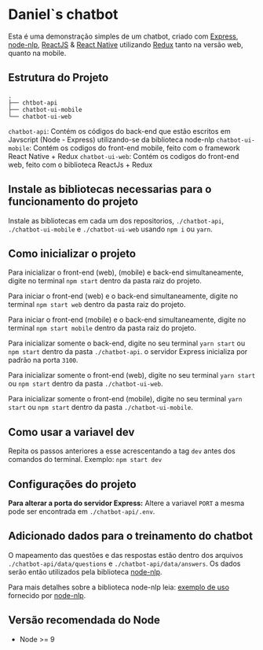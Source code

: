 # Daniel`s chatbot

Esta é uma demonstração simples de um chatbot, criado com [Express](https://expressjs.com/), [node-nlp](https://www.npmjs.com/package/node-nlp), [ReactJS](https://reactjs.org/) & [React Native](https://facebook.github.io/react-native/) utilizando [Redux](https://redux.js.org/) tanto na versão web, quanto na mobile.

## Estrutura do Projeto

```
.
├── chtbot-api
├── chatbot-ui-mobile
└── chatbot-ui-web

```

`chatbot-api`: Contém os códigos do back-end que estão escritos em Javscript (Node - Express) utilizando-se da biblioteca node-nlp
`chatbot-ui-mobile`: Contém os codigos do front-end mobile, feito com o framework React Native + Redux
`chatbot-ui-web`: Contém os codigos do front-end web, feito com o biblioteca ReactJs + Redux

## Instale as bibliotecas necessarias para o funcionamento do projeto

Instale as bibliotecas em cada um dos repositorios, `./chatbot-api`, `./chatbot-ui-mobile` e `./chatbot-ui-web` usando `npm i` ou `yarn`.

## Como inicializar o projeto

Para inicializar o front-end (web), (mobile) e back-end simultaneamente, digite no terminal `npm start` dentro da pasta raiz do projeto.

Para iniciar o front-end (web) e o back-end simultaneamente, digite no terminal `npm start web` dentro da pasta raiz do projeto.

Para iniciar o front-end (mobile) e o back-end simultaneamente, digite no terminal `npm start mobile` dentro da pasta raiz do projeto.

Para inicializar somente o back-end, digite no seu terminal `yarn start` ou `npm start` dentro da pasta `./chatbot-api`. o servidor Express inicializa por padrão na porta `3100`.

Para inicializar somente o front-end (web), digite no seu terminal `yarn start` ou `npm start` dentro da pasta `./chatbot-ui-web`.

Para inicializar somente o front-end (mobile), digite no seu terminal `yarn start` ou `npm start` dentro da pasta `./chatbot-ui-mobile`.

## Como usar a variavel dev

Repita os passos anteriores a esse acrescentando a tag `dev` antes dos comandos do terminal.
Exemplo: `npm start dev`

## Configurações do projeto

**Para alterar a porta do servidor Express:**
Altere a variavel `PORT` a mesma pode ser encontrada em `./chatbot-api/.env`.

## Adicionado dados para o treinamento do chatbot

O mapeamento das questões e das respostas estão dentro dos arquivos `./chatbot-api/data/questions` e `./chatbot-api/data/answers`. Os dados serão então utilizados pela biblioteca [node-nlp](https://www.npmjs.com/package/node-nlp).

Para mais detalhes sobre a biblioteca node-nlp leia: [exemplo de uso](https://www.npmjs.com/package/node-nlp#example-of-use) fornecido por [node-nlp](https://www.npmjs.com/package/node-nlp).

## Versão recomendada do Node

- Node >= 9
